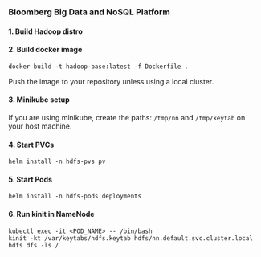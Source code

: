 ### Bloomberg Big Data and NoSQL Platform
#### 1. Build Hadoop distro
#### 2. Build docker image 
```
docker build -t hadoop-base:latest -f Dockerfile .
```
Push the image to your repository unless using a local cluster.

#### 3. Minikube setup

If you are using minikube, create the paths:
`/tmp/nn` and `/tmp/keytab` on your host machine.

#### 4. Start PVCs
```
helm install -n hdfs-pvs pv
```
#### 5. Start Pods
```
helm install -n hdfs-pods deployments
```
#### 6. Run kinit in NameNode
```
kubectl exec -it <POD_NAME> -- /bin/bash
kinit -kt /var/keytabs/hdfs.keytab hdfs/nn.default.svc.cluster.local
hdfs dfs -ls /
```
